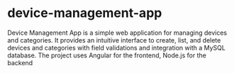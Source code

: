 # device-management-app
Device Management App is a simple web application for managing devices and categories. It provides an intuitive interface to create, list, and delete devices and categories with field validations and integration with a MySQL database. The project uses Angular for the frontend, Node.js for the backend
